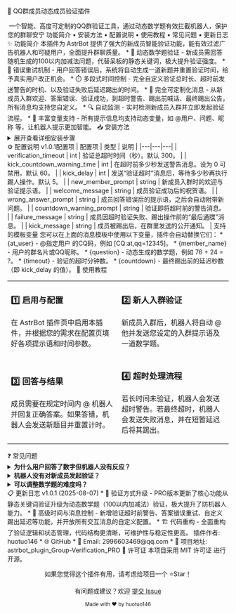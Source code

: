 🤖 QQ群成员动态成员验证插件
<div align="center">
一个智能、高度可定制的QQ群验证工具，通过动态数学题有效拦截机器人，保护您的群聊安宁
功能简介 •
安装方法 •
配置说明 •
使用教程 •
常见问题 •
更新日志
</div>
✨ 功能简介
本插件为 AstrBot 提供了强大的新成员智能验证功能，能有效过滤广告机器人和可疑用户，全面提升群聊质量。
 * 🧠 动态数学题验证 - 新成员需回答随机生成的100以内加减法问题，代替呆板的静态关键词，极大提升验证强度。
 * 🔄 错误重试机制 - 用户回答错误后，系统将自动生成一道新题并重置验证时间，给予真实用户改正机会。
 * ⏱️ 多段式时间控制 - 完全自定义验证总时长、超时前发送警告的时机、以及验证失败后延迟踢出的时间。
 * 🎨 完全可定制化消息 - 从新成员入群欢迎、答案错误、验证成功，到超时警告、踢出前喊话、最终踢出公告，所有消息均支持您自定义。
 * 🔍 自动监测 - 实时检测新成员入群并立即发起验证流程。
 * 💬 丰富变量支持 - 所有提示信息均支持动态变量，如 @用户、问题、昵称 等，让机器人提示更加智能。
📥 安装方法
<details>
<summary>展开查看详细安装步骤</summary>
 * 进入 AstrBot 的插件管理界面。
 * 在插件市场中搜索 astrbot_plugin_Group-Verification_PRO 进行安装。
 * 安装成功后，进入插件配置页面进行详细设置。
 * 保存配置并重启机器人，或在插件管理中重载本插件。
 * （备选）手动下载 release 包解压后放入 astrbot/plugins 目录，然后重启机器人。
</details>
⚙️ 配置说明
v1.0.1配置项
| 配置项 | 类型 | 说明 |
|---|---|---|
| verification_timeout | int | 验证总超时时间（秒）。默认 300。 |
| kick_countdown_warning_time | int | 在超时前多少秒发送警告消息。设为 0 可禁用。默认 60。 |
| kick_delay | int | 发送“验证超时”消息后，等待多少秒再执行踢人操作。默认 5。 |
| new_member_prompt | string | 新成员入群时的欢迎与验证提示语。 |
| welcome_message | string | 成员验证成功后的祝贺语。 |
| wrong_answer_prompt | string | 成员回答错误后的提示语，之后会自动附带新问题。 |
| countdown_warning_prompt | string | 验证即将超时前的警告消息。 |
| failure_message | string | 成员因超时验证失败、踢出操作前的“最后通牒”消息。 |
| kick_message | string | 成员被踢出后，在群里发送的公开通知。 |
支持的模板变量
您可以在上面的消息模板中使用以下变量，插件会自动替换它们：
 * {at_user} - @指定用户 的CQ码，例如 [CQ:at,qq=12345]。
 * {member_name} - 用户的群名片或QQ昵称。
 * {question} - 动态生成的数学题，例如 76 + 24 = ?。
 * {timeout} - 验证的超时分钟数。
 * {countdown} - 最终踢出前的延迟秒数（即 kick_delay 的值）。
📝 使用教程
<table>
<tr>
<td width="50%">
<h3>1️⃣ 启用与配置</h3>
<p>在 AstrBot 插件页中启用本插件，并根据您的需求在配置页填好各项提示语和时间参数。</p>
</td>
<td width="50%">
<h3>2️⃣ 新人入群验证</h3>
<p>新成员入群后，机器人将自动 @ 他并发送您设定的入群提示语及一道数学题。</p>
</td>
</tr>
<tr>
<td width="50%">
<h3>3️⃣ 回答与结果</h3>
<p>成员需要在规定时间内 @ 机器人并回复正确答案。如果答错，机器人会发送新题目并重置计时。</p>
</td>
<td width="50%">
<h3>4️⃣ 超时处理流程</h3>
<p>若长时间未验证，机器人会发送超时警告。若最终超时，机器人会发送失败消息，并在短暂延迟后将其踢出。</p>
</td>
</tr>
</table>
❓ 常见问题
<details>
<summary><b>为什么用户回答了数字但机器人没有反应？</b></summary>
<p>请确保用户在回答答案时正确 <b>@ 了机器人</b>。这是机器人识别验证消息的关键前提。</p>
</details>
<details>
<summary><b>机器人没有对新成员发起验证？</b></summary>
<p>请检查并确认：1. 机器人账号在群内拥有<b>管理员权限</b>。 2. AstrBot 的事件通知权限正常，没有被风控或屏蔽。</p>
</details>
<details>
<summary><b>可以调整数学题的难度吗？</b></summary>
<p>当前 v1.0.1 版本固定为100以内的加减法。这个难度旨在有效区分普通用户和脚本机器人，对绝大多数用户友好。未来的版本可能会考虑加入难度配置选项。</p>
</details>
📋 更新日志
v1.0.1 (2025-08-07)
 * 🚀 验证方式升级 - PRO版本更新了核心功能从静态关键词验证升级为动态数学题（100以内加减法）验证，极大提升了防机器人能力。
 * 🔔 高级时间与消息控制 - 新增验证超时前警告、答案错误重试、自定义踢出延迟等功能，并开放所有交互消息的自定义配置。
 * 🏗️ 代码重构 - 全面重构了验证逻辑和状态管理，代码结构更清晰，可维护性与稳定性更高。
</details>
插件作者: huotuo146
 * 🌐 GitHub
 * 📧 Email: 2996603469@qq.com
 * 🔗 项目地址: astrbot_plugin_Group-Verification_PRO
📜 许可证
本项目采用 MIT 许可证 进行开源。
<div align="center">
<p>如果您觉得这个插件有用，请考虑给项目一个 ⭐Star！</p>
<p>有问题或建议？欢迎 <a href="https://github.com/huntuo146/astrbot_plugin_Group-Verification_PRO/issues/new">提交 Issue</a></p>
<sub>Made with ❤️ by huotuo146</sub>
</div>
